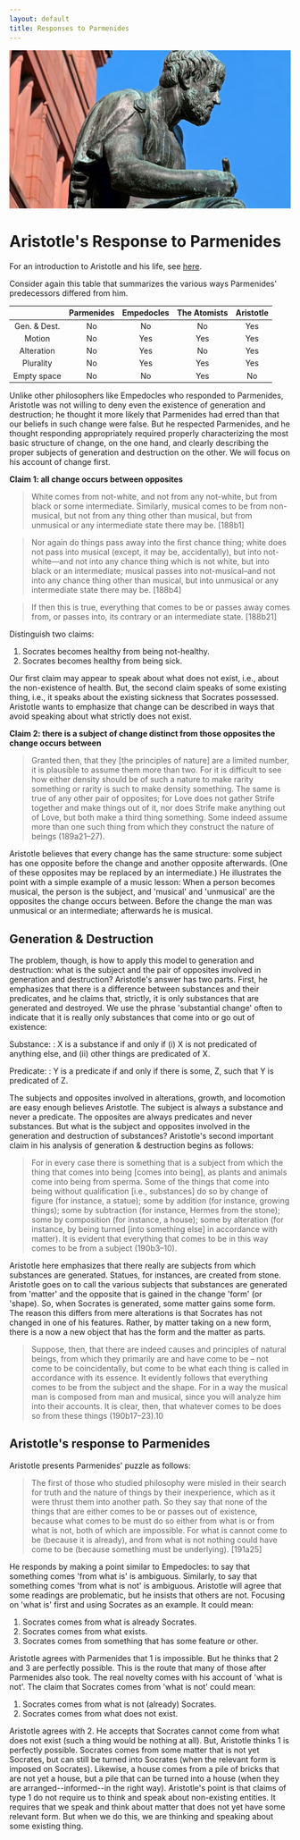 ```yaml
---
layout: default
title: Responses to Parmenides
---
```


![image](aristotle.jpeg)


# Aristotle's Response to Parmenides


For an introduction to Aristotle and his life, see [here](overview). 


Consider again this table that summarizes the various ways Parmenides' predecessors differed from him. 


|	| Parmenides  | Empedocles  | The Atomists  | Aristotle |
| :----------: |:-----------:| :-----:| :--------: |:-------:|
| Gen. & Dest. | No  | No 	|  No	| Yes |
| Motion     | No     |   Yes | Yes |  Yes |
| Alteration | No      |   Yes |	No |	Yes |
| Plurality  | No      |   Yes | Yes |  Yes |
| Empty space | No     |   No	| Yes | No |

Unlike other philosophers like Empedocles who responded to Parmenides, Aristotle was not willing to deny even the existence of generation and destruction; he thought it more likely that Parmenides had erred than that our beliefs in such change were false. But he respected Parmenides, and he thought responding appropriately required properly characterizing the most basic structure of change, on the one hand, and clearly describing the proper subjects of generation and destruction on the other. We will focus on his account of change first. 

**Claim 1: all change occurs between opposites** 

> White comes from not-white, and not from any not-white, but from black or some intermediate. Similarly, musical comes to be from non-musical, but not from any thing other than musical, but from unmusical or any intermediate state there may be. [188b1]

> Nor again do things pass away into the first chance thing; white does not pass into musical (except, it may be, accidentally), but into not-white—and not into any chance thing which is not white, but into black or an intermediate; musical passes into not-musical–and not into any chance thing other than musical, but into unmusical or any intermediate state there may be. [188b4]

> If then this is true, everything that comes to be or passes away comes from, or passes into, its contrary or an intermediate state. [188b21]

Distinguish two claims: 

1. Socrates becomes healthy from being not-healthy. 
2. Socrates becomes healthy from being sick. 

Our first claim may appear to speak about what does not exist, i.e., about the non-existence of health. But, the second claim speaks of some existing thing, i.e., it speaks about the existing sickness that Socrates possessed. Aristotle wants to emphasize that change can be described in ways that avoid speaking about what strictly does not exist. 

**Claim 2: there is a subject of change distinct from those opposites the change occurs between**

> Granted then, that they [the principles of nature] are a limited number, it is plausible to assume them more than two. For it is difficult to see how either density should be of such a nature to make rarity something or rarity is such to make density something. The same is true of any other pair of opposites; for Love does not gather Strife together and make things out of it, nor does Strife make anything out of Love, but both make a third thing something. Some indeed assume more than one such thing from which they construct the nature of beings (189a21–27).

Aristotle believes that every change has the same structure: some subject has one opposite before the change and another opposite afterwards. (One of these opposites may be replaced by an intermediate.) He illustrates the point with a simple example of a music lesson: When a person becomes musical, the person is the subject, and 'musical' and 'unmusical' are the opposites the change occurs between. Before the change the man was unmusical or an intermediate; afterwards he is musical.

## Generation & Destruction

The problem, though, is how to apply this model to generation and destruction: what is the subject and the pair of opposites involved in generation and destruction? Aristotle's answer has two parts. First, he emphasizes that there is a difference between substances and their predicates, and he claims that, strictly, it is only substances that are generated and destroyed. We use the phrase 'substantial change' often to indicate that it is really only substances that come into or go out of existence: 

Substance: 
: X is a substance if and only if (i) X is not predicated of anything else, and (ii) other things are predicated of X. 

Predicate:
: Y is a predicate if and only if there is some, Z, such that Y is predicated of Z.

The subjects and opposites involved in alterations, growth, and locomotion are easy enough believes Aristotle. The subject is always a substance and never a predicate. The opposites are always predicates and never substances. But what is the subject and opposites involved in the generation and destruction of substances? Aristotle's second important claim in his analysis of generation & destruction begins as follows: 

> For in every case there is something that is a subject from which the thing that comes into being [comes into being], as plants and animals come into being from sperma. Some of the things that come into being without qualification [i.e., substances] do so by change of figure (for instance, a statue); some by addition (for instance, growing things); some by subtraction (for instance, Hermes from the stone); some by composition (for instance, a house); some by alteration (for instance, by being turned [into something else] in accordance with matter). It is evident that everything that comes to be in this way comes to be from a subject (190b3–10).

Aristotle here emphasizes that there really are subjects from which substances are generated. Statues, for instances, are created from stone. Aristotle goes on to call the various subjects that substances are generated from 'matter' and the opposite that is gained in the change 'form' (or 'shape). So, when Socrates is generated, some matter gains some form. The reason this differs from mere alterations is that Socrates has not changed in one of his features. Rather, by matter taking on a new form, there is a now a new object that has the form and the matter as parts. 

> Suppose, then, that there are indeed causes and principles of natural beings, from which they primarily are and have come to be – not come to be coincidentally, but come to be what each thing is called in accordance with its essence. It evidently follows that everything comes to be from the subject and the shape. For in a way the musical man is composed from man and musical, since you will analyze him into their accounts. It is clear, then, that whatever comes to be does so from these things (190b17–23).10

## Aristotle's response to Parmenides

Aristotle presents Parmenides' puzzle as follows:

> The first of those who studied philosophy were misled in their search for truth and the nature of things by their inexperience, which as it were thrust them into another path. So they say that none of the things that are either comes to be or passes out of existence, because what comes to be must do so either from what is or from what is not, both of which are impossible. For what is cannot come to be (because it is already), and from what is not nothing could have come to be (because something must be underlying). [191a25]

He responds by making a point similar to Empedocles: to say that something comes 'from what is' is ambiguous. Similarly, to say that something comes 'from what is not' is ambiguous. Aristotle will agree that some readings are problematic, but he insists that others are not. Focusing on 'what is' first and using Socrates as an example. It could mean: 

1. Socrates comes from what is already Socrates. 
2. Socrates comes from what exists. 
3. Socrates comes from something that has some feature or other. 

Aristotle agrees with Parmenides that 1 is impossible. But he thinks that 2 and 3 are perfectly possible. This is the route that many of those after Parmenides also took. The real novelty comes with his account of 'what is not'. The claim that Socrates comes from 'what is not' could mean: 

1. Socrates comes from what is not (already) Socrates.
2. Socrates comes from what does not exist. 

Aristotle agrees with 2. He accepts that Socrates cannot come from what does not exist (such a thing would be nothing at all). But, Aristotle thinks 1 is perfectly possible. Socrates comes from some matter that is not yet Socrates, but can still be turned into Socrates (when the relevant form is imposed on Socrates). Likewise, a house comes from a pile of bricks that are not yet a house, but a pile that can be turned into a house (when they are arranged--informed--in the right way). Aristotle's point is that claims of type 1 do not require us to think and speak about non-existing entities. It requires that we speak and think about matter that does not yet have some relevant form. But when we do this, we are thinking and speaking about some existing thing.  

